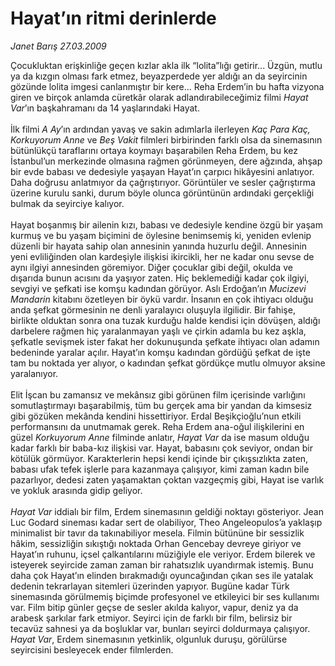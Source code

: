 # Hayat’ın ritmi derinlerde

*Janet Barış 27.03.2009*

<div class="taraf_structure_2col_1zq">
<div class="margen_n">



 <p>Çocukluktan erişkinliğe geçen kızlar akla ilk “lolita”lığı getirir... Üzgün, mutlu ya da kızgın olması fark etmez, beyazperdede yer aldığı an da seyircinin gözünde lolita imgesi canlanmıştır bir kere... Reha Erdem’in bu hafta vizyona giren ve birçok anlamda cüretkâr olarak adlandırabileceğimiz filmi <i>Hayat Var</i>’ın başkahramanı da 14 yaşlarındaki Hayat. <br/><br/>İlk filmi <i>A Ay</i>’ın ardından yavaş ve sakin adımlarla ilerleyen <i>Kaç Para Kaç, Korkuyorum Anne</i> ve <i>Beş Vakit</i> filmleri birbirinden farklı olsa da sinemasının bütünlükçü taraflarını ortaya koymayı başarabilen Reha Erdem, bu kez İstanbul’un merkezinde olmasına rağmen görünmeyen, dere ağzında, ahşap bir evde babası ve dedesiyle yaşayan Hayat’ın çarpıcı hikâyesini anlatıyor. Daha doğrusu anlatmıyor da çağrıştırıyor. Görüntüler ve sesler çağrıştırma üzerine kurulu sanki, durum böyle olunca görüntünün ardındaki gerçekliği bulmak da seyirciye kalıyor. <br/><br/>Hayat boşanmış bir ailenin kızı, babası ve dedesiyle kendine özgü bir yaşam kurmuş ve bu yaşam biçimini de öylesine benimsemiş ki, yeniden evlenip düzenli bir hayata sahip olan annesinin yanında huzurlu değil. Annesinin yeni evliliğinden olan kardeşiyle ilişkisi ikircikli, her ne kadar onu sevse de aynı ilgiyi annesinden göremiyor. Diğer çocuklar gibi değil, okulda ve dışarıda bunun acısını da yaşıyor zaten. Hiç beklemediği kadar çok ilgiyi, sevgiyi ve şefkati ise komşu kadından görüyor. Aslı Erdoğan’ın <i>Mucizevi Mandarin</i> kitabını özetleyen bir öykü vardır. İnsanın en çok ihtiyacı olduğu anda şefkat görmesinin ne denli yaralayıcı oluşuyla ilgilidir. Bir fahişe, birlikte olduktan sonra ona tuzak kurduğu halde kendisi için dövüşen, aldığı darbelere rağmen hiç yaralanmayan yaşlı ve çirkin adamla bu kez aşkla, şefkatle sevişmek ister fakat her dokunuşunda şefkate ihtiyacı olan adamın bedeninde yaralar açılır. Hayat’ın komşu kadından gördüğü şefkat de işte tam bu noktada yer alıyor, o kadından şefkat gördükçe mutlu olmuyor aksine yaralanıyor. <br/><br/>Elit İşcan bu zamansız ve mekânsız gibi görünen film içerisinde varlığını somutlaştırmayı başarabilmiş, tüm bu gerçek ama bir yandan da kimsesiz gibi gözüken mekânda kendini hissettiriyor. Erdal Beşikçioğlu’nun etkili performansını da unutmamak gerek. Reha Erdem ana-oğul ilişkilerini en güzel <i>Korkuyorum Anne</i> filminde anlatır, <i>Hayat Var</i> da ise masum olduğu kadar farklı bir baba-kız ilişkisi var. Hayat, babasını çok seviyor, ondan bir kötülük görmüyor. Karakterlerin hepsi kendi içinde bir çıkışsızlıkta zaten, babası ufak tefek işlerle para kazanmaya çalışıyor, kimi zaman kadın bile pazarlıyor, dedesi zaten yaşamaktan çoktan vazgeçmiş gibi, Hayat ise varlık ve yokluk arasında gidip geliyor. <i><br/><br/>Hayat Var</i> iddialı bir film, Erdem sinemasının geldiği noktayı gösteriyor. Jean Luc Godard sineması kadar sert de olabiliyor, Theo Angeleopulos’a yaklaşıp minimalist bir tavır da takınabiliyor mesela. Filmin bütününe bir sessizlik hâkim, sessizliğin sıkıştığı noktada Orhan Gencebay devreye giriyor ve Hayat’ın ruhunu, içsel çalkantılarını müziğiyle ele veriyor. Erdem bilerek ve isteyerek seyircide zaman zaman bir rahatsızlık uyandırmak istemiş. Bunu daha çok Hayat’ın elinden bırakmadığı oyuncağından çıkan ses ile yatalak dedenin tekrarlayan sitemleri üzerinden yapıyor. Bugüne kadar Türk sinemasında görülmemiş biçimde profesyonel ve etkileyici bir ses kullanımı var. Film bitip günler geçse de sesler akılda kalıyor, vapur, deniz ya da arabesk şarkılar fark etmiyor. Seyirci için de farklı bir film, belirsiz bir tecavüz sahnesi ya da boşluklar var, bunları seyirci doldurmaya çalışıyor. <i>Hayat Var</i>, Erdem sinemasının yetkinlik, olgunluk duruşu, görülürse seyircisini besleyecek ender filmlerden.</p>
<br/>
<br/>
<br/>



<br/>


<div id="taraf_not">
</div>

</div>


</div>
